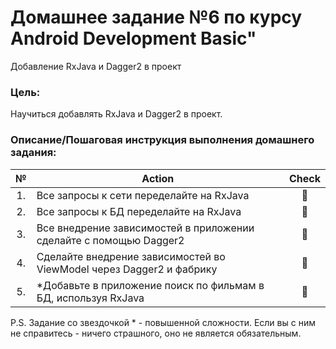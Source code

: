 # Домашнее задание №6 по курсу Android Development Basic" 

Добавление RxJava и Dagger2 в проект

### Цель:
Научиться добавлять RxJava и Dagger2 в проект.

### Описание/Пошаговая инструкция выполнения домашнего задания:
| № | Action | Check
| :-: | ------ | :-----: |
|1. |Все запросы к сети переделайте на RxJava|🤢|
|2. |Все запросы к БД переделайте на RxJava|🤢|
|3. |Все внедрение зависимостей в приложении сделайте с помощью Dagger2|🤢|
|4. |Сделайте внедрение зависимостей во ViewModel через Dagger2 и фабрику|🤢|
|5. |*Добавьте в приложение поиск по фильмам в БД, используя RxJava|🤢|

P.S. Задание со звездочкой * - повышенной сложности. Если вы с ним не справитесь - ничего страшного, оно не является обязательным.
